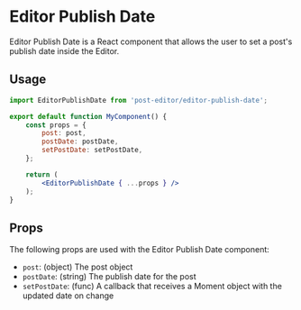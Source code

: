 Editor Publish Date
===================

Editor Publish Date is a React component that allows the user to set a post's publish date inside the Editor.

## Usage

```jsx
import EditorPublishDate from 'post-editor/editor-publish-date';

export default function MyComponent() {
	const props = {
		post: post,
		postDate: postDate,
		setPostDate: setPostDate,
	};

	return (
		<EditorPublishDate { ...props } />
	);
}
```

## Props

The following props are used with the Editor Publish Date component:

- `post`: (object) The post object
- `postDate`: (string) The publish date for the post
- `setPostDate`: (func) A callback that receives a Moment object with the updated date on change